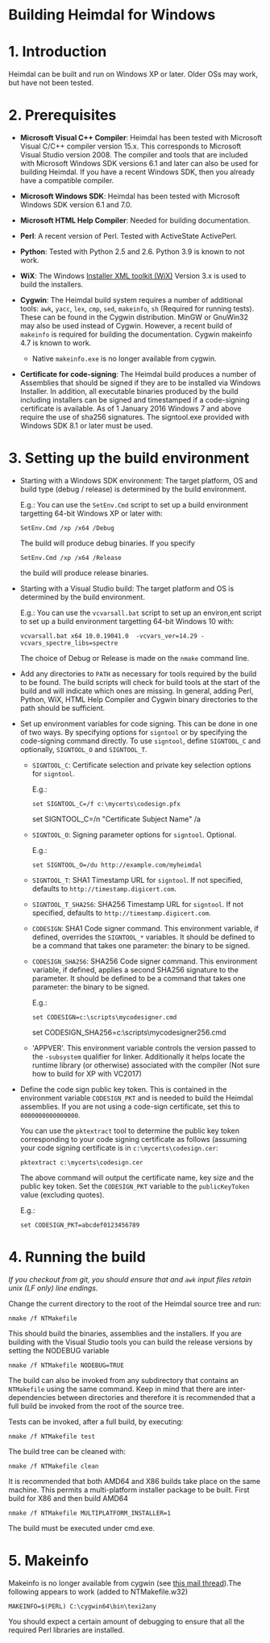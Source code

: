 Building Heimdal for Windows
===================

# 1. Introduction


Heimdal can be built and run on Windows XP or later.  Older OSs may
work, but have not been tested.

# 2. Prerequisites


* __Microsoft Visual C++ Compiler__: Heimdal has been tested with
  Microsoft Visual C/C++ compiler version 15.x.  This corresponds to
  Microsoft Visual Studio version 2008.  The compiler and tools that
  are included with Microsoft Windows SDK versions 6.1 and later can
  also be used for building Heimdal.  If you have a recent Windows
  SDK, then you already have a compatible compiler.

* __Microsoft Windows SDK__: Heimdal has been tested with Microsoft
  Windows SDK version 6.1 and 7.0.

* __Microsoft HTML Help Compiler__: Needed for building documentation.

* __Perl__: A recent version of Perl.  Tested with ActiveState
  ActivePerl.

* __Python__: Tested with Python 2.5 and 2.6.  Python 3.9 is known to not
  work.

* __WiX__: The Windows [Installer XML toolkit (WiX)][1] Version 3.x is
  used to build the installers.

* __Cygwin__: The Heimdal build system requires a number of additional
  tools: `awk`, `yacc`, `lex`, `cmp`, `sed`, `makeinfo`, `sh`
  (Required for running tests).  These can be found in the Cygwin
  distribution.  MinGW or GnuWin32 may also be used instead of Cygwin.
  However, a recent build of `makeinfo` is required for building the
  documentation. Cygwin makeinfo 4.7 is known to work.

  - Native `makeinfo.exe` is no longer available from cygwin.

* __Certificate for code-signing__: The Heimdal build produces a
  number of Assemblies that should be signed if they are to be
  installed via Windows Installer.  In addition, all executable
  binaries produced by the build including installers can be signed
  and timestamped if a code-signing certificate is available.
  As of 1 January 2016 Windows 7 and above require the use of sha256
  signatures.  The signtool.exe provided with Windows SDK 8.1 or
  later must be used.

[1]: http://wix.sourceforge.net/

# 3. Setting up the build environment


* Starting with a Windows SDK environment:  The
  target platform, OS and build type (debug / release) is determined
  by the build environment.

  E.g.: You can use the `SetEnv.Cmd`
  script to set up a build environment targetting 64-bit Windows XP or
  later with:

      SetEnv.Cmd /xp /x64 /Debug

  The build will produce debug binaries.  If you specify

      SetEnv.Cmd /xp /x64 /Release

  the build will produce release binaries.

*  Starting with a Visual Studio build: The target platform and OS is determined
   by the build environment.

   E.g.: You can use the `vcvarsall.bat` script to set up an environ,ent
   script to set up a build environment targetting 64-bit Windows 10 with:

       vcvarsall.bat x64 10.0.19041.0  -vcvars_ver=14.29 -vcvars_spectre_libs=spectre

   The choice of Debug or Release is made on the `nmake` command line.

* Add any directories to `PATH` as necessary for tools required by
  the build to be found.  The build scripts will check for build
  tools at the start of the build and will indicate which ones are
  missing.  In general, adding Perl, Python, WiX, HTML Help Compiler and
  Cygwin binary directories to the path should be sufficient.

* Set up environment variables for code signing.  This can be done in
  one of two ways.  By specifying options for `signtool` or by
  specifying the code-signing command directly.  To use `signtool`,
  define `SIGNTOOL_C` and optionally, `SIGNTOOL_O` and `SIGNTOOL_T`.

  - `SIGNTOOL_C`: Certificate selection and private key selection
    options for `signtool`.

    E.g.:

        set SIGNTOOL_C=/f c:\mycerts\codesign.pfx

	set SIGNTOOL_C=/n "Certificate Subject Name" /a

  - `SIGNTOOL_O`: Signing parameter options for `signtool`. Optional.

    E.g.:

        set SIGNTOOL_O=/du http://example.com/myheimdal

  - `SIGNTOOL_T`: SHA1 Timestamp URL for `signtool`.  If not specified,
    defaults to `http://timestamp.digicert.com`.

  - `SIGNTOOL_T_SHA256`: SHA256 Timestamp URL for `signtool`.  If not
    specified, defaults to `http://timestamp.digicert.com`.

  - `CODESIGN`: SHA1 Code signer command.  This environment variable, if
    defined, overrides the `SIGNTOOL_*` variables.  It should be
    defined to be a command that takes one parameter: the binary to be
    signed.

  - `CODESIGN_SHA256`: SHA256 Code signer command.  This environment variable, if
    defined, applies a second SHA256 signature to the parameter.  It should be
    defined to be a command that takes one parameter: the binary to be
    signed.

    E.g.:

        set CODESIGN=c:\scripts\mycodesigner.cmd
	set CODESIGN_SHA256=c:\scripts\mycodesigner256.cmd

   - 'APPVER'.  This environment variable controls the version passed to
     the `-subsystem` qualifier for linker.  Additionally it helps
     locate the runtime library (or otherwise) associated with the
     compiler (Not sure how to build for XP with VC2017)

* Define the code sign public key token.  This is contained in the
  environment variable `CODESIGN_PKT` and is needed to build the
  Heimdal assemblies.  If you are not using a code-sign certificate,
  set this to `0000000000000000`.

  You can use the `pktextract` tool to determine the public key token
  corresponding to your code signing certificate as follows (assuming
  your code signing certificate is in `c:\mycerts\codesign.cer`:

      pktextract c:\mycerts\codesign.cer

  The above command will output the certificate name, key size and the
  public key token.  Set the `CODESIGN_PKT` variable to the
  `publicKeyToken` value (excluding quotes).

  E.g.:

      set CODESIGN_PKT=abcdef0123456789

# 4. Running the build

_If you checkout from git, you should ensure that and `awk` input files
retain unix (LF only) line endings._

Change the current directory to the root of the Heimdal source tree
and run:

    nmake /f NTMakefile

This should build the binaries, assemblies and the installers.  If you are
building with the Visual Studio tools you can build the release versions
by setting the NODEBUG variable

    nmake /f NTMakefile NODEBUG=TRUE

The build can also be invoked from any subdirectory that contains an
`NTMakefile` using the same command.  Keep in mind that there are
inter-dependencies between directories and therefore it is recommended
that a full build be invoked from the root of the source tree.

Tests can be invoked, after a full build, by executing:

    nmake /f NTMakefile test

The build tree can be cleaned with:

    nmake /f NTMakefile clean

It is recommended that both AMD64 and X86 builds take place on the
same machine.  This permits a multi-platform installer package to
be built.  First build for X86 and then build AMD64

    nmake /f NTMakefile MULTIPLATFORM_INSTALLER=1

The build must be executed under cmd.exe.

# 5. Makeinfo

Makeinfo is no longer available from cygwin (see
[this mail thread][2]).The following appears to work
(added to NTMakefile.w32)

    MAKEINFO=$(PERL) C:\cygwin64\bin\texi2any

You should expect a certain amount of debugging to ensure that all the required
Perl libraries are installed.

[2]: https://sourceware.org/legacy-ml/cygwin/2015-03/msg00503.html